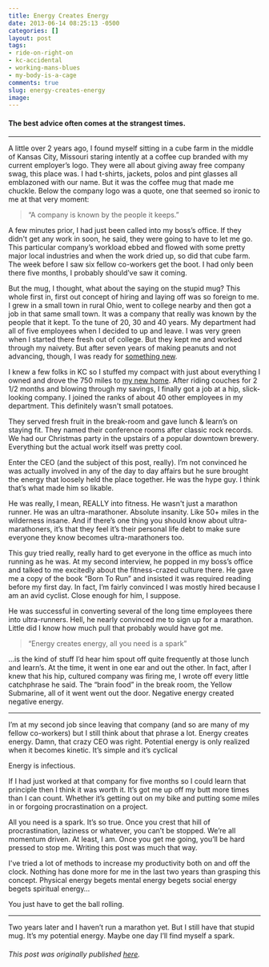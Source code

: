 ```yaml
---
title: Energy Creates Energy
date: 2013-06-14 08:25:13 -0500
categories: []
layout: post
tags:
- ride-on-right-on
- kc-accidental
- working-mans-blues
- my-body-is-a-cage
comments: true
slug: energy-creates-energy
image:
---
```

#### The best advice often comes at the strangest times. <!-- break -->

---

A little over 2 years ago, I found myself sitting in a cube farm in the middle of Kansas City, Missouri staring intently at a coffee cup branded with my current employer’s logo. They were all about giving away free company swag, this place was. I had t-shirts, jackets, polos and pint glasses all emblazoned with our name. But it was the coffee mug that made me chuckle. Below the company logo was a quote, one that seemed so ironic to me at that very moment:

> “A company is known by the people it keeps.”

A few minutes prior, I had just been called into my boss’s office. If they didn't get any work in soon, he said, they were going to have to let me go. This particular company’s workload ebbed and flowed with some pretty major local industries and when the work dried up, so did that cube farm. The week before I saw six fellow co-workers get the boot. I had only been there five months, I probably should’ve saw it coming.

But the mug, I thought, what about the saying on the stupid mug? This whole first in, first out concept of hiring and laying off was so foreign to me. I grew in a small town in rural Ohio, went to college nearby and then got a job in that same small town. It was a company that really was known by the people that it kept. To the tune of 20, 30 and 40 years. My department had all of five employees when I decided to up and leave. I was very green when I started there fresh out of college. But they kept me and worked through my naivety. But after seven years of making peanuts and not advancing, though, I was ready for [something new](/2010/07/05/choose-your-own-adventure.html).

I knew a few folks in KC so I stuffed my compact with just about everything I owned and drove the 750 miles to [my new home](/2011/07/12/on-leaving-and-lebron.html). After riding couches for 2 1/2 months and blowing through my savings, I finally got a job at a hip, slick-looking company. I joined the ranks of about 40 other employees in my department. This definitely wasn't small potatoes.

They served fresh fruit in the break-room and gave lunch & learn’s on staying fit. They named their conference rooms after classic rock records. We had our Christmas party in the upstairs of a popular downtown brewery. Everything but the actual work itself was pretty cool.

Enter the CEO (and the subject of this post, really). I’m not convinced he was actually involved in any of the day to day affairs but he sure brought the energy that loosely held the place together. He was the hype guy. I think that’s what made him so likable.

He was really, I mean, REALLY into fitness. He wasn't just a marathon runner. He was an ultra-marathoner. Absolute insanity. Like 50+ miles in the wilderness insane. And if there’s one thing you should know about ultra-marathoners, it’s that they feel it’s their personal life debt to make sure everyone they know becomes ultra-marathoners too.

This guy tried really, really hard to get everyone in the office as much into running as he was. At my second interview, he popped in my boss’s office and talked to me excitedly about the fitness-crazed culture there. He gave me a copy of the book “Born To Run” and insisted it was required reading before my first day. In fact, I’m fairly convinced I was mostly hired because I am an avid cyclist. Close enough for him, I suppose.

He was successful in converting several of the long time employees there into ultra-runners. Hell, he nearly convinced me to sign up for a marathon. Little did I know how much pull that probably would have got me.

> “Energy creates energy, all you need is a spark”

…is the kind of stuff I’d hear him spout off quite frequently at those lunch and learn’s. At the time, it went in one ear and out the other. In fact, after I knew that his hip, cultured company was firing me, I wrote off every little catchphrase he said. The “brain food” in the break room, the Yellow Submarine, all of it went went out the door. Negative energy created negative energy.

---

I’m at my second job since leaving that company (and so are many of my fellow co-workers) but I still think about that phrase a lot. Energy creates energy. Damn, that crazy CEO was right. Potential energy is only realized when it becomes kinetic. It’s simple and it’s cyclical

Energy is infectious.

If I had just worked at that company for five months so I could learn that principle then I think it was worth it. It’s got me up off my butt more times than I can count. Whether it’s getting out on my bike and putting some miles in or forgoing procrastination on a project.

All you need is a spark. It’s so true. Once you crest that hill of procrastination, laziness or whatever, you can’t be stopped. We’re all momentum driven. At least, I am. Once you get me going, you’ll be hard pressed to stop me. Writing this post was much that way.

I've tried a lot of methods to increase my productivity both on and off the clock. Nothing has done more for me in the last two years than grasping this concept. Physical energy begets mental energy begets social energy begets spiritual energy…

You just have to get the ball rolling.

---

Two years later and I haven’t run a marathon yet. But I still have that stupid mug. It’s my potential energy. Maybe one day I’ll find myself a spark.

###### _This post was originally published_ [_here_](https://ryanstraits.svbtle.com/energy-creates-energy)_._
